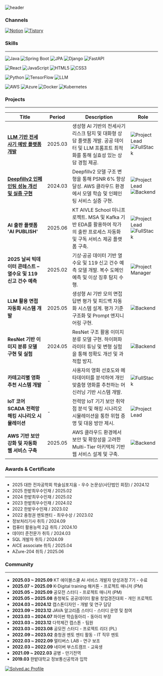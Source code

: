 ![header](https://capsule-render.vercel.app/api?type=waving&color=gradient&height=300&section=header&text=안녕하세요%20이정훈입니다%20&fontColor=ffffff&fontSize=40&font=Inter)

### Channels
[![Notion](https://img.shields.io/badge/Notion-000000?style=flat-square&logo=Notion&logoColor=white)](https://www.notion.so/Lee-Jung-Hoon-Resume-1f947577abe680d9b7e6c74158d655b4) [![Tistory](https://img.shields.io/badge/Tistory-000000?style=flat-square&logo=tistory&logoColor=white)](https://merit-ending.tistory.com/)

### Skills 
---
![Java](https://img.shields.io/badge/Java-007396?style=flat-square&logo=OpenJDK&logoColor=white)  ![Spring Boot](https://img.shields.io/badge/Spring%20Boot-6DB33F?style=flat-square&logo=Spring%20Boot&logoColor=white)  ![JPA](https://img.shields.io/badge/JPA-59666C?style=flat-square&logo=Hibernate&logoColor=white)  ![Django](https://img.shields.io/badge/Django-092E20?style=flat-square&logo=Django&logoColor=white) ![FastAPI](https://img.shields.io/badge/FastAPI-009688?style=flat-square&logo=FastAPI&logoColor=white)
 

![React](https://img.shields.io/badge/React-61DAFB?style=flat-square&logo=React&logoColor=white)  ![JavaScript](https://img.shields.io/badge/JavaScript-F7DF1E?style=flat-square&logo=JavaScript&logoColor=white)  ![HTML5](https://img.shields.io/badge/HTML5-E34F26?style=flat-square&logo=HTML5&logoColor=white)  ![CSS3](https://img.shields.io/badge/CSS3-1572B6?style=flat-square&logo=CSS3&logoColor=white)  

![Python](https://img.shields.io/badge/Python-3776AB?style=flat-square&logo=Python&logoColor=white)  ![TensorFlow](https://img.shields.io/badge/TensorFlow-FF6F00?style=flat-square&logo=TensorFlow&logoColor=white)  ![LLM](https://img.shields.io/badge/LLM-4B0082?style=flat-square&logo=OpenAI&logoColor=white)  
 
![AWS](https://img.shields.io/badge/AWS-232F3E?style=flat-square&logo=Amazon%20AWS&logoColor=white)  ![Azure](https://img.shields.io/badge/Azure-0078D4?style=flat-square&logo=Microsoft%20Azure&logoColor=white)  ![Docker](https://img.shields.io/badge/Docker-2496ED?style=flat-square&logo=Docker&logoColor=white)  ![Kubernetes](https://img.shields.io/badge/Kubernetes-326CE5?style=flat-square&logo=Kubernetes&logoColor=white)  




### Projects
---
| Title | Period | Description | Role |
|---|---|---|---|
| **[LLM 기반 전세사기 예방 플랫폼 개발](https://github.com/your-github-link)** | 2025.03 | 생성형 AI 기반의 전세사기 리스크 탐지 및 대화형 상담 플랫폼 개발. 공공 데이터 및 LLM 프롬프트 최적화를 통해 실효성 있는 상담 경험 제공. | ![Project Lead](https://img.shields.io/badge/Project%20Lead-8A2BE2?style=flat-square&logo=leader&logoColor=white) ![FullStack](https://img.shields.io/badge/Full%20Stack-20C997?style=flat-square&logo=code&logoColor=white) |
| **[Deepfillv2 인페인팅 성능 개선 및 실증 구현](https://github.com/your-github-link)** | 2024.03 | Deepfillv2 모델 구조 변형을 통해 PSNR 6% 향상 달성. AWS 클라우드 환경에서 모델 학습 및 인페인팅 서비스 실증 구현. | ![Project Lead](https://img.shields.io/badge/Project%20Lead-8A2BE2?style=flat-square&logo=leader&logoColor=white) ![Backend](https://img.shields.io/badge/Backend-000000?style=flat-square&logo=server&logoColor=white) |
| **AI 출판 플랫폼 'AI PUBLISH'** | 2025.06 | KT AIVLE School 미니프로젝트. MSA 및 Kafka 기반 EDA를 활용하여 작가의 출판 프로세스 자동화 및 구독 서비스 제공 플랫폼 구축.| ![Project Lead](https://img.shields.io/badge/Project%20Lead-8A2BE2?style=flat-square&logo=leader&logoColor=white) ![FullStack](https://img.shields.io/badge/Full%20Stack-20C997?style=flat-square&logo=code&logoColor=white) |
| **2025 날씨 빅데이터 콘테스트 – 열수요 및 119 신고 건수 예측** | 2025.02 | 기상·공공 데이터 기반 열수요 및 119 신고 건수 예측 모델 개발. 복수 도메인 예측 및 이상 징후 탐지 수행. | ![Project Manager](https://img.shields.io/badge/Project%20Manager-FF8C00?style=flat-square&logo=marketo&logoColor=white) |
| **LLM 활용 면접 자동화 시스템 개발** | 2025.05 | 생성형 AI 기반 모의 면접 답변 평가 및 피드백 자동화 시스템 설계. 평가 기준 구조화 및 Prompt 엔지니어링 구현. | ![Backend](https://img.shields.io/badge/Backend-000000?style=flat-square&logo=server&logoColor=white)|
| **ResNet 기반 이미지 분류 모델 구현 및 실험** | 2024.05 | ResNet 구조 활용 이미지 분류 모델 구현. 하이퍼파라미터 튜닝 및 변형 실험을 통해 정확도 개선 및 과적합 방지. | ![Backend](https://img.shields.io/badge/Backend-000000?style=flat-square&logo=server&logoColor=white)|
| **카테고리별 영화 추천 시스템 개발** | - | 사용자의 영화 선호도와 메타데이터를 분석하여 개인 맞춤형 영화를 추천하는 머신러닝 기반 시스템 개발. | ![FullStack](https://img.shields.io/badge/Full%20Stack-20C997?style=flat-square&logo=code&logoColor=white)|
| **IoT 코어 SCADA 전력망 해킹 시나리오 시뮬레이션** | - | 전력망 IoT 기기 보안 취약점 분석 및 해킹 시나리오 시뮬레이션을 통한 위협 증명 및 대응 방안 제시. | ![Project Lead](https://img.shields.io/badge/Project%20Lead-8A2BE2?style=flat-square&logo=leader&logoColor=white)|
| **AWS 기반 보안 강화 및 자동화 웹 서비스 구축** | 2025.05| AWS 클라우드 환경에서 보안 및 확장성을 고려한 Multi-Tier 아키텍처 기반 웹 서비스 설계 및 구축. | ![Backend](https://img.shields.io/badge/Backend-000000?style=flat-square&logo=server&logoColor=white) |


### Awards & Certificate
---

- 2025 대한 전자공학회 학술심포지움 - 우수 논문상(사단법인 회장) / 2024.12
- 2025 한밭최우수인재 / 2025.02
- 2024 한밭최우수인재 / 2025.02
- 2023 한밭최우수인재 / 2024.02
- 2022 한밭우수인재 / 2023.02
- 2022 충청권 멘토멘티 - 최우수상 / 2023.02 
- 정보처리기사 취득 / 2024.09
- 컴퓨터 활용능력 2급 취득 / 2024.10
- 데이터 준전문가 취득 / 2024.03
- SQL 개발자 취득 / 2024.09
- AICE associate 취득 / 2025.04
- AZure-204 취득 / 2025.06


### Community
---
* **2025.03 ~ 2025.09** KT 에이블스쿨 AI 서비스 개발자 양성과정 7기 - 수료
* **2025.07 ~ 2025.09** K-Digital training 해커톤 - 프로젝트 매니저 (PM)
* **2025.05 ~ 2025.09** 공모전 스터디 - 프로젝트 매니저 (PM)
* **2025.05 ~ 2025.08** 충청북도 공공데이터 활용 창업경진대회 - 개인 프로젝트
* **2024.03 ~ 2024.12** 캡스톤디자인 - 개발 및 연구 담당
* **2023.09 ~ 2023.12** JAVA 알고리즘 스터디 - 스터디 운영 및 참여
* **2023.03 ~ 2024.07** 파이썬 학습동아리 - 동아리 부장
* **2023.03 ~ 2023.12** 다학제간 캡스톤 - 팀원
* **2023.03 ~ 2023.08** 공모전 스터디 - 프로젝트 리더 (PL)
* **2022.09 ~ 2023.02** 충청권 멘토 멘티 활동 - IT 직무 멘토
* **2022.03 ~ 2022.09** 멀티버스 LAB - 연구 보조
* **2022.03 ~ 2022.09** 네이버 부스트캠프 - 교육생
* **2021.09 ~ 2022.03** 공병 - 만기전역
* **2019.03** 한밭대학교 정보통신공학과 입학


[![Solved.ac Profile](http://mazassumnida.wtf/api/v2/generate_badge?boj=dksldsk)](https://solved.ac/dksldsk/)

